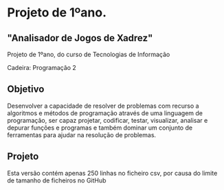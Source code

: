 
# Projeto de 1ºano.
## "Analisador de Jogos de Xadrez"
Projeto de 1ºano, do curso de Tecnologias de Informação <br>

Cadeira: Programação 2 

## Objetivo
Desenvolver a capacidade de resolver de problemas com recurso a algoritmos e métodos de programação através de uma linguagem de programação, ser capaz projetar, codificar, testar, visualizar, analisar e depurar funções e programas e também dominar um conjunto de ferramentas para ajudar na resolução de problemas. <br>

## Projeto
Esta versão contém apenas 250 linhas no ficheiro csv, por causa do limite de tamanho de ficheiros no GitHub <br>
